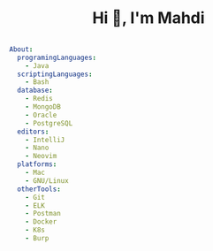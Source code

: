 <h1 align="center">
    Hi 👋, I'm Mahdi
</h1>

```yml

About:
  programingLanguages:
    - Java
  scriptingLanguages:
    - Bash
  database:
    - Redis
    - MongoDB
    - Oracle
    - PostgreSQL
  editors:
    - IntelliJ
    - Nano
    - Neovim
  platforms:
    - Mac
    - GNU/Linux
  otherTools:
    - Git
    - ELK
    - Postman
    - Docker
    - K8s
    - Burp

```

